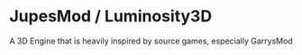 # JupesMod / Luminosity3D
 A 3D Engine that is heavily inspired by source games, especially GarrysMod
